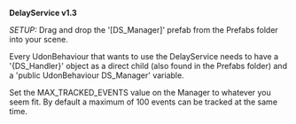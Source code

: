 **DelayService v1.3**

*SETUP:* Drag and drop the '[DS_Manager]' prefab from the Prefabs folder into your scene.

Every UdonBehaviour that wants to use the DelayService needs to have a '{DS_Handler}' object as a direct child (also found in the Prefabs folder)
and a 'public UdonBehaviour DS_Manager' variable.

Set the MAX_TRACKED_EVENTS value on the Manager to whatever you seem fit. By default a maximum of 100 events can be tracked at the same time.